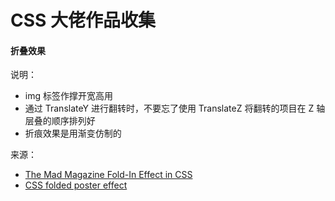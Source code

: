 # CSS 大佬作品收集

#### 折叠效果

<Article-C200612-MadFoldIn />

说明：

- img 标签作撑开宽高用
- 通过 TranslateY 进行翻转时，不要忘了使用 TranslateZ 将翻转的项目在 Z 轴层叠的顺序排列好
- 折痕效果是用渐变仿制的

来源：

- [The Mad Magazine Fold-In Effect in CSS](https://thomaspark.co/2020/06/the-mad-magazine-fold-in-effect-in-css)
- [CSS folded poster effect](https://codepen.io/lynnandtonic/pen/PoZpjOr)
